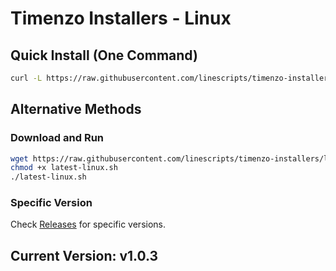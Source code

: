 # Timenzo Installers - Linux

## Quick Install (One Command)

```bash
curl -L https://raw.githubusercontent.com/linescripts/timenzo-installers/linux/latest-linux.sh | bash
```

## Alternative Methods

### Download and Run
```bash
wget https://raw.githubusercontent.com/linescripts/timenzo-installers/linux/latest-linux.sh
chmod +x latest-linux.sh
./latest-linux.sh
```

### Specific Version
Check [Releases](https://github.com/linescripts/timenzo/releases) for specific versions.

## Current Version: v1.0.3
